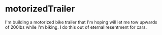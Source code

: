 # motorizedTrailer
I'm building a motorized bike trailer that I'm hoping will let me tow upwards of 200lbs while I'm biking. I do this out of eternal resentment for cars. 
